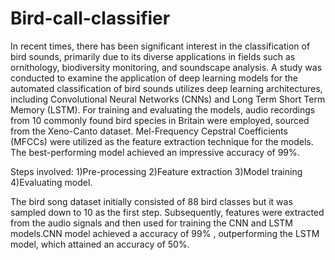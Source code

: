 # Bird-call-classifier

In recent times, there has been significant interest in the classification of bird sounds, primarily due to its diverse applications in fields such as ornithology, biodiversity monitoring, and soundscape analysis. A study was conducted to examine the application of deep learning models for the automated classification of bird sounds utilizes deep learning architectures, including Convolutional Neural Networks (CNNs) and Long Term Short Term Memory (LSTM). For training and evaluating the models, audio recordings from 10 commonly found bird species in Britain were employed, sourced from the Xeno-Canto dataset. Mel-Frequency Cepstral Coefficients (MFCCs) were utilized as the feature extraction technique for the models. The best-performing model achieved an impressive accuracy of 99%.


Steps involved:
1)Pre-processing 2)Feature extraction 3)Model training 4)Evaluating model. 

The bird song dataset initially consisted of 88 bird classes but it was sampled down to 10 as the first step. Subsequently, features were extracted from the audio signals and then used for training the CNN and LSTM models.CNN model achieved a accuracy of 99% , outperforming the LSTM model, which attained an accuracy of 50%.
